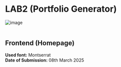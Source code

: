 # LAB2 (Portfolio Generator)
![image](https://github.com/user-attachments/assets/76bdb399-a6d3-4189-a827-aa120d5dd7d3)
<br><br>
## Frontend (Homepage)
**Used font:** Montserrat <br>
**Date of Submission:** 08th March 2025

